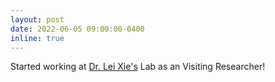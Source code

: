 ```yaml
---
layout: post
date: 2022-06-05 09:00:00-0400
inline: true
---
```


Started working at [Dr. Lei Xie's](http://compsci.hunter.cuny.edu/~leixie/) Lab as an Visiting Researcher!
